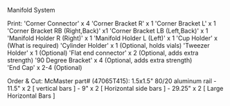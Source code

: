 Manifold System 

Print:
'Corner Connector' x 4
'Corner Bracket R' x 1
'Corner Bracket L' x 1
'Corner Bracket RB (Right,Back)' x1 
'Corner Bracket LB (Left,Back)' x 1
'Manifold Holder R (Right)' x 1
'Manifold Holder L (Left)' x 1
'Cup Holder' x (What is required)
'Cylinder Holder' x 1 (Optional, holds vials)
'Tweezer Holder' x 1 (Optional)
'Flat end connector' x 2 (Optional, adds extra strength)
'90 Degree Bracket' x 4 (Optional, adds extra strength)  
'End Cap' x 2-4 (Optional)


Order & Cut:
McMaster part# (47065T415): 1.5x1.5" 80/20 aluminum rail
	- 11.5" x 2 [ vertical bars ] 
	- 9" x 2 [ Horizontal side bars ] 
	- 29.25" x 2 [ Large Horizontal Bars ]